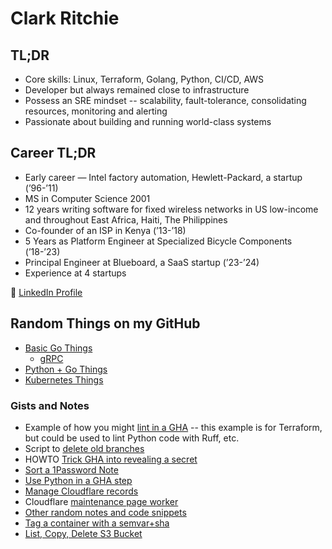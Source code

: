 # Clark Ritchie

## TL;DR

- Core skills:  Linux, Terraform, Golang, Python, CI/CD, AWS
- Developer but always remained close to infrastructure
- Possess an SRE mindset -- scalability, fault-tolerance, consolidating resources, monitoring and alerting
- Passionate about building and running world-class systems


## Career TL;DR

- Early career — Intel factory automation, Hewlett-Packard, a startup (’96-’11)
- MS in Computer Science 2001
- 12 years writing software for fixed wireless networks in US low-income and throughout East Africa, Haiti, The Philippines
- Co-founder of an ISP in Kenya (’13-’18)
- 5 Years as Platform Engineer at Specialized Bicycle Components (’18-’23)
- Principal Engineer at Blueboard, a SaaS startup (’23-’24)
- Experience at 4 startups

:memo: [LinkedIn Profile](https://www.linkedin.com/in/clarkritchie)

## Random Things on my GitHub

- [Basic Go Things](https://github.com/clarkritchie/basic-go-things)
  - [gRPC](https://github.com/clarkritchie/basic-go-things/tree/main/grpc)
- [Python + Go Things](https://github.com/clarkritchie/python-go-things)
- [Kubernetes Things](https://github.com/clarkritchie/k8s-things)

### Gists and Notes

- Example of how you might [lint in a GHA](https://gist.github.com/clarkritchie/2f935597b9398a34380e8c9a90005b6f) -- this example is for Terraform, but could be used to lint Python code with Ruff, etc.
- Script to [delete old branches](https://gist.github.com/clarkritchie/6be7d3d8fec96901002b01df2eaafb6e)
- HOWTO [Trick GHA into revealing a secret](https://gist.github.com/clarkritchie/def05211e6dd0ec6a8e1edd48f0f822b)
- [Sort a 1Password Note](https://gist.github.com/clarkritchie/1e223f3cd3657cd00722be52f4249c1a)
- [Use Python in a GHA step](https://gist.github.com/clarkritchie/a347d3fe9c72f47d9ece95f4dda38536)
- [Manage Cloudflare records](https://gist.github.com/clarkritchie/f518f5f7a8fb889f9fa9f87e7574cbe4)
- Cloudflare [maintenance page worker](https://gist.github.com/clarkritchie/31aa63566ac388332cb2a6275a40396d)
- [Other random notes and code snippets](https://gist.github.com/clarkritchie)
- [Tag a container with a semvar+sha](https://gist.github.com/clarkritchie/600297e23a05a629664bfbff20d03b51)
- [List, Copy, Delete S3 Bucket](https://gist.github.com/clarkritchie/fdce6b1a365ce176040bc8e7fca3a0c7)
